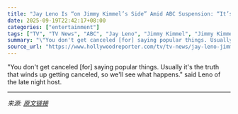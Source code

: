 ```yaml
---
title: "Jay Leno Is “on Jimmy Kimmel’s Side” Amid ABC Suspension: “It’s a Comedian Talking; If You Don’t Like It, Don’t Watch It”"
date: 2025-09-19T22:42:17+08:00
categories: ["entertainment"]
tags: ["TV", "TV News", "ABC", "Jay Leno", "Jimmy Kimmel", "Jimmy Kimmel Live!"]
summary: "\"You don't get canceled [for] saying popular things. Usually it's the truth that winds up getting canceled, so we'll see what happens.\" said Leno of the late night host."
source_url: "https://www.hollywoodreporter.com/tv/tv-news/jay-leno-jimmy-kimmel-suspension-free-speech-1236373635/"
---
```


"You don't get canceled [for] saying popular things. Usually it's the truth that winds up getting canceled, so we'll see what happens." said Leno of the late night host.

---

*来源: [原文链接](https://www.hollywoodreporter.com/tv/tv-news/jay-leno-jimmy-kimmel-suspension-free-speech-1236373635/)*
